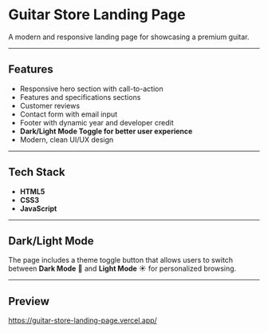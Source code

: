 # Guitar Store Landing Page

A modern and responsive landing page for showcasing a premium guitar.  

---

## Features
- Responsive hero section with call-to-action
- Features and specifications sections
- Customer reviews
- Contact form with email input
- Footer with dynamic year and developer credit
- **Dark/Light Mode Toggle for better user experience**
- Modern, clean UI/UX design

---

## Tech Stack
- **HTML5**
- **CSS3**
- **JavaScript**

---

## Dark/Light Mode
The page includes a theme toggle button that allows users to switch between **Dark Mode** 🌙 and **Light Mode** ☀️ for personalized browsing.

---

## Preview
https://guitar-store-landing-page.vercel.app/
